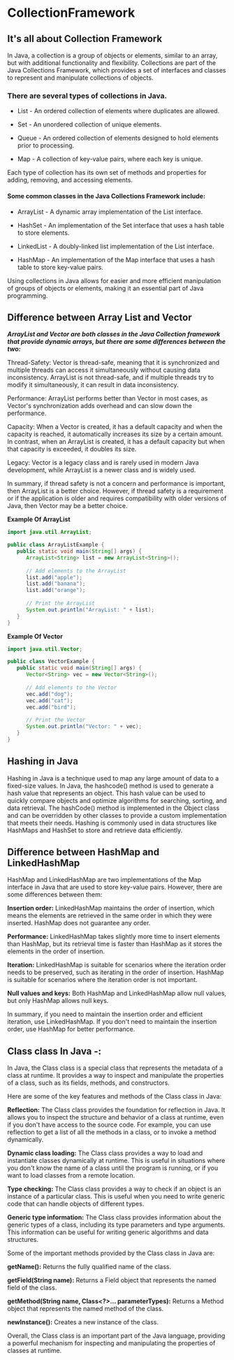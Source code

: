 # CollectionFramework
## It's all about Collection Framework

In Java, a collection is a group of objects or elements, similar to an array, but with additional functionality and flexibility.
Collections are part of the Java Collections Framework, which provides a set of interfaces and classes to represent and manipulate collections of objects.


### There are several types of collections in Java. 

- List - An ordered collection of elements where duplicates are allowed.

- Set - An unordered collection of unique elements.

- Queue - An ordered collection of elements designed to hold elements prior to processing.

- Map - A collection of key-value pairs, where each key is unique.

Each type of collection has its own set of methods and properties for adding, removing, and accessing elements.

#### Some common classes in the Java Collections Framework include: 

- ArrayList - A dynamic array implementation of the List interface.

- HashSet - An implementation of the Set interface that uses a hash table to store elements.

- LinkedList - A doubly-linked list implementation of the List interface.

- HashMap - An implementation of the Map interface that uses a hash table to store key-value pairs.

Using collections in Java allows for easier and more efficient manipulation of groups of objects or elements, making it an essential part of Java programming.

## Difference between Array List and Vector


***ArrayList and Vector are both classes in the Java Collection framework that provide dynamic arrays, but there are some differences between the two:***

Thread-Safety: Vector is thread-safe, meaning that it is synchronized and multiple threads can access it simultaneously without causing data inconsistency. ArrayList is not thread-safe, and if multiple threads try to modify it simultaneously, it can result in data inconsistency.

Performance: ArrayList performs better than Vector in most cases, as Vector's synchronization adds overhead and can slow down the performance.


Capacity: When a Vector is created, it has a default capacity and when the capacity is reached, it automatically increases its size by a certain amount. In contrast, when an ArrayList is created, it has a default capacity but when that capacity is exceeded, it doubles its size.

Legacy: Vector is a legacy class and is rarely used in modern Java development, while ArrayList is a newer class and is widely used.

</n> In summary, if thread safety is not a concern and performance is important, then ArrayList is a better choice. However, if thread safety is a requirement or if the application is older and requires compatibility with older versions of Java, then Vector may be a better choice.</n>

**Example Of ArrayList**
```java
import java.util.ArrayList;

public class ArrayListExample {
   public static void main(String[] args) {
      ArrayList<String> list = new ArrayList<String>();
      
      // Add elements to the ArrayList
      list.add("apple");
      list.add("banana");
      list.add("orange");
      
      // Print the ArrayList
      System.out.println("ArrayList: " + list);
   }
}
```

**Example Of Vector**

```java
import java.util.Vector;

public class VectorExample {
   public static void main(String[] args) {
      Vector<String> vec = new Vector<String>();
      
      // Add elements to the Vector
      vec.add("dog");
      vec.add("cat");
      vec.add("bird");
      
      // Print the Vector
      System.out.println("Vector: " + vec);
   }
}
```
## Hashing in Java

</n>
Hashing in Java is a technique used to map any large amount of data to a fixed-size values. In Java, the hashcode() method is used to generate a hash value that represents an object. This hash value can be used to quickly compare objects and optimize algorithms for searching, sorting, and data retrieval. The hashCode() method is implemented in the Object class and can be overridden by other classes to provide a custom implementation that meets their needs. Hashing is commonly used in data structures like HashMaps and HashSet to store and retrieve data efficiently.
</n>

## Difference between HashMap and LinkedHashMap
</n> 
HashMap and LinkedHashMap are two implementations of the Map interface in Java that are used to store key-value pairs. However, there are some differences between them:

**Insertion order:** LinkedHashMap maintains the order of insertion, which means the elements are retrieved in the same order in which they were inserted. HashMap does not guarantee any order.

**Performance:** LinkedHashMap takes slightly more time to insert elements than HashMap, but its retrieval time is faster than HashMap as it stores the elements in the order of insertion.

**Iteration:** LinkedHashMap is suitable for scenarios where the iteration order needs to be preserved, such as iterating in the order of insertion. HashMap is suitable for scenarios where the iteration order is not important.

**Null values and keys:** Both HashMap and LinkedHashMap allow null values, but only HashMap allows null keys.

In summary, if you need to maintain the insertion order and efficient iteration, use LinkedHashMap. If you don't need to maintain the insertion order, use HashMap for better performance.
</n>
## Class class In Java -:
</n> 
In Java, the Class class is a special class that represents the metadata of a class at runtime. It provides a way to inspect and manipulate the properties of a class, such as its fields, methods, and constructors.

Here are some of the key features and methods of the Class class in Java:

**Reflection:** The Class class provides the foundation for reflection in Java. It allows you to inspect the structure and behavior of a class at runtime, even if you don't have access to the source code. For example, you can use reflection to get a list of all the methods in a class, or to invoke a method dynamically.

**Dynamic class loading:** The Class class provides a way to load and instantiate classes dynamically at runtime. This is useful in situations where you don't know the name of a class until the program is running, or if you want to load classes from a remote location.

**Type checking:** The Class class provides a way to check if an object is an instance of a particular class. This is useful when you need to write generic code that can handle objects of different types.

**Generic type information:** The Class class provides information about the generic types of a class, including its type parameters and type arguments. This information can be useful for writing generic algorithms and data structures.

Some of the important methods provided by the Class class in Java are:

**getName():** Returns the fully qualified name of the class.

**getField(String name):** Returns a Field object that represents the named field of the class.

**getMethod(String name, Class<?>... parameterTypes):** Returns a Method object that represents the named method of the class.

**newInstance():** Creates a new instance of the class.

Overall, the Class class is an important part of the Java language, providing a powerful mechanism for inspecting and manipulating the properties of classes at runtime.
</n>
